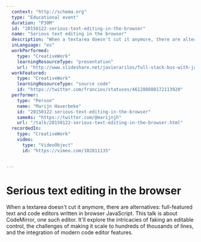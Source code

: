 ```yaml
---
  context: "http://schema.org"
  type: "Educational event"
  duration: "P30M"
  id: "20150122-serious-text-editing-in-the-browser"
  name: "Serious text editing in the browser"
  description: "When a textarea doesn't cut it anymore, there are alternatives: full-featured text and code editors written in browser JavaScript. This talk is about CodeMirror, one such editor. It'll explore the intricacies of faking an editable control, the challenges of making it scale to hundreds of thousands of lines, and the integration of modern code editor features."
  inLanguage: "es"
  workPerformed: 
    type: "CreativeWork"
    learningResourceType: "presentation"
    url: "http://www.slideshare.net/javierarilos/full-stack-bus-with-javascript-rabbitmq-and-postaljs"
  workFeatured: 
    type: "CreativeWork"
    learningResourceType: "source code"
    id: "https://twitter.com/franciov/statuses/461288608172113920"
  performer: 
    type: "Person"
    name: "Marijn Haverbeke"
    id: "20150122-serious-text-editing-in-the-browser"
    sameAs: "https://twitter.com/@marijnjh"
    url: "/talk/20150122-serious-text-editing-in-the-browser.html"
  recordedIn: 
    type: "CreativeWork"
    video: 
      type: "VideoObject"
      id: "https://vimeo.com/102811135"


---
```

# Serious text editing in the browser

When a textarea doesn't cut it anymore, there are alternatives: full-featured text and code editors written in browser JavaScript. This talk is about CodeMirror, one such editor. It'll explore the intricacies of faking an editable control, the challenges of making it scale to hundreds of thousands of lines, and the integration of modern code editor features.